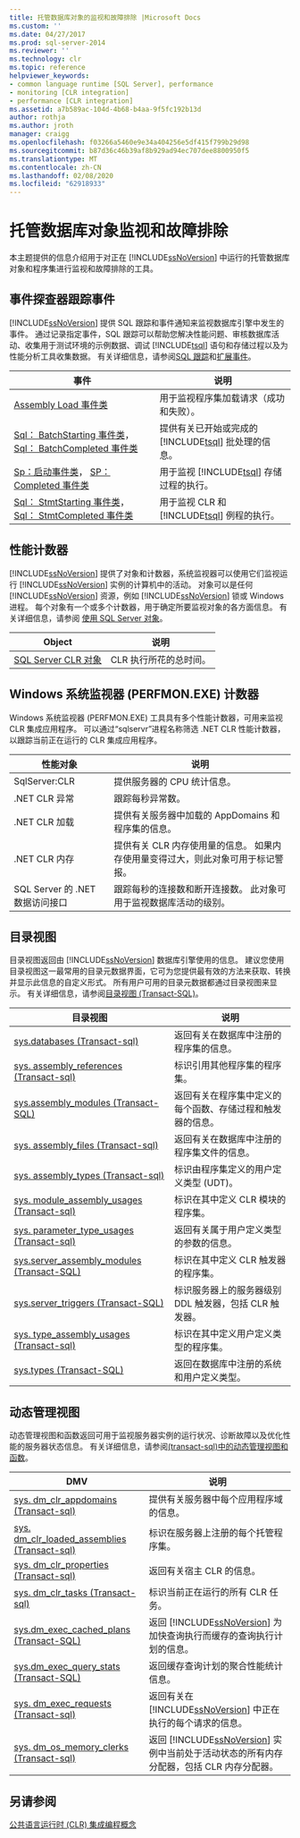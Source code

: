 ```yaml
---
title: 托管数据库对象的监视和故障排除 |Microsoft Docs
ms.custom: ''
ms.date: 04/27/2017
ms.prod: sql-server-2014
ms.reviewer: ''
ms.technology: clr
ms.topic: reference
helpviewer_keywords:
- common language runtime [SQL Server], performance
- monitoring [CLR integration]
- performance [CLR integration]
ms.assetid: a7b589ac-104d-4b68-b4aa-9f5fc192b13d
author: rothja
ms.author: jroth
manager: craigg
ms.openlocfilehash: f03266a5460e9e34a404256e5df415f799b29d98
ms.sourcegitcommit: b87d36c46b39af8b929ad94ec707dee8800950f5
ms.translationtype: MT
ms.contentlocale: zh-CN
ms.lasthandoff: 02/08/2020
ms.locfileid: "62918933"
---
```

# <a name="monitoring-and-troubleshooting-managed-database-objects"></a>托管数据库对象监视和故障排除
  本主题提供的信息介绍用于对正在 [!INCLUDE[ssNoVersion](../../../includes/ssnoversion-md.md)] 中运行的托管数据库对象和程序集进行监视和故障排除的工具。  
  
## <a name="profiler-trace-events"></a>事件探查器跟踪事件  
 
  [!INCLUDE[ssNoVersion](../../../includes/ssnoversion-md.md)] 提供 SQL 跟踪和事件通知来监视数据库引擎中发生的事件。 通过记录指定事件，SQL 跟踪可以帮助您解决性能问题、审核数据库活动、收集用于测试环境的示例数据、调试 [!INCLUDE[tsql](../../../includes/tsql-md.md)] 语句和存储过程以及为性能分析工具收集数据。 有关详细信息，请参阅[SQL 跟踪](../sql-trace/sql-trace.md)和[扩展事件](../extended-events/extended-events.md)。  
  
|事件|说明|  
|-----------|-----------------|  
|[Assembly Load 事件类](../../database-engine/assembly-load-event-class.md)|用于监视程序集加载请求（成功和失败）。|  
|[Sql： BatchStarting 事件类](../event-classes/sql-batchstarting-event-class.md)， [Sql： BatchCompleted 事件类](../event-classes/sql-batchcompleted-event-class.md)|提供有关已开始或完成的 [!INCLUDE[tsql](../../../includes/tsql-md.md)] 批处理的信息。|  
|[Sp：启动事件类](../event-classes/sp-starting-event-class.md)， [SP： Completed 事件类](../event-classes/sp-completed-event-class.md)|用于监视 [!INCLUDE[tsql](../../../includes/tsql-md.md)] 存储过程的执行。|  
|[Sql： StmtStarting 事件类](../event-classes/sql-stmtstarting-event-class.md)， [Sql： StmtCompleted 事件类](../event-classes/sql-stmtcompleted-event-class.md)|用于监视 CLR 和 [!INCLUDE[tsql](../../../includes/tsql-md.md)] 例程的执行。|  
  
## <a name="performance-counters"></a>性能计数器  
 
  [!INCLUDE[ssNoVersion](../../../includes/ssnoversion-md.md)] 提供了对象和计数器，系统监视器可以使用它们监视运行 [!INCLUDE[ssNoVersion](../../../includes/ssnoversion-md.md)] 实例的计算机中的活动。 对象可以是任何 [!INCLUDE[ssNoVersion](../../../includes/ssnoversion-md.md)] 资源，例如 [!INCLUDE[ssNoVersion](../../../includes/ssnoversion-md.md)] 锁或 Windows 进程。 每个对象有一个或多个计数器，用于确定所要监视对象的各方面信息。 有关详细信息，请参阅 [使用 SQL Server 对象](../performance-monitor/use-sql-server-objects.md)。  
  
|Object|说明|  
|------------|-----------------|  
|[SQL Server CLR 对象](../performance-monitor/sql-server-clr-object.md)|CLR 执行所花的总时间。|  
  
## <a name="windows-system-monitor-perfmonexe-counters"></a>Windows 系统监视器 (PERFMON.EXE) 计数器  
 Windows 系统监视器 (PERFMON.EXE) 工具具有多个性能计数器，可用来监视 CLR 集成应用程序。 可以通过“sqlservr”进程名称筛选 .NET CLR 性能计数器，以跟踪当前正在运行的 CLR 集成应用程序。  
  
|性能对象|说明|  
|------------------------|-----------------|  
|SqlServer:CLR|提供服务器的 CPU 统计信息。|  
|.NET CLR 异常|跟踪每秒异常数。|  
|.NET CLR 加载|提供有关服务器中加载的 AppDomains 和程序集的信息。|  
|.NET CLR 内存|提供有关 CLR 内存使用量的信息。 如果内存使用量变得过大，则此对象可用于标记警报。|  
|SQL Server 的 .NET 数据访问接口|跟踪每秒的连接数和断开连接数。 此对象可用于监视数据库活动的级别。|  
  
## <a name="catalog-views"></a>目录视图  
 目录视图返回由 [!INCLUDE[ssNoVersion](../../../includes/ssnoversion-md.md)] 数据库引擎使用的信息。 建议您使用目录视图这一最常用的目录元数据界面，它可为您提供最有效的方法来获取、转换并显示此信息的自定义形式。 所有用户可用的目录元数据都通过目录视图来显示。 有关详细信息，请参阅[目录视图 (Transact-SQL)](/sql/relational-databases/system-catalog-views/catalog-views-transact-sql)。  
  
|目录视图|说明|  
|------------------|-----------------|  
|[sys.databases &#40;Transact-sql&#41;](/sql/relational-databases/system-catalog-views/sys-assemblies-transact-sql)|返回有关在数据库中注册的程序集的信息。|  
|[sys. assembly_references &#40;Transact-sql&#41;](/sql/relational-databases/system-catalog-views/sys-assembly-references-transact-sql)|标识引用其他程序集的程序集。|  
|[sys.assembly_modules (Transact-SQL)](/sql/relational-databases/system-catalog-views/sys-assembly-modules-transact-sql)|返回有关在程序集中定义的每个函数、存储过程和触发器的信息。|  
|[sys. assembly_files &#40;Transact-sql&#41;](/sql/relational-databases/system-catalog-views/sys-assembly-files-transact-sql)|返回有关在数据库中注册的程序集文件的信息。|  
|[sys. assembly_types &#40;Transact-sql&#41;](/sql/relational-databases/system-catalog-views/sys-assembly-types-transact-sql)|标识由程序集定义的用户定义类型 (UDT)。|  
|[sys. module_assembly_usages &#40;Transact-sql&#41;](/sql/relational-databases/system-catalog-views/sys-module-assembly-usages-transact-sql)|标识在其中定义 CLR 模块的程序集。|  
|[sys. parameter_type_usages &#40;Transact-sql&#41;](/sql/relational-databases/system-catalog-views/sys-parameter-type-usages-transact-sql)|返回有关属于用户定义类型的参数的信息。|  
|[sys.server_assembly_modules (Transact-SQL)](/sql/relational-databases/system-catalog-views/sys-server-assembly-modules-transact-sql)|标识在其中定义 CLR 触发器的程序集。|  
|[sys.server_triggers (Transact-SQL)](/sql/relational-databases/system-catalog-views/sys-server-triggers-transact-sql)|标识服务器上的服务器级别 DDL 触发器，包括 CLR 触发器。|  
|[sys. type_assembly_usages &#40;Transact-sql&#41;](/sql/relational-databases/system-catalog-views/sys-type-assembly-usages-transact-sql)|标识在其中定义用户定义类型的程序集。|  
|[sys.types (Transact-SQL)](/sql/relational-databases/system-catalog-views/sys-types-transact-sql)|返回在数据库中注册的系统和用户定义类型。|  
  
## <a name="dynamic-management-views"></a>动态管理视图  
 动态管理视图和函数返回可用于监视服务器实例的运行状况、诊断故障以及优化性能的服务器状态信息。 有关详细信息，请参阅[&#40;transact-sql&#41;中的动态管理视图和函数](../views/views.md)。  
  
|DMV|说明|  
|---------|-----------------|  
|[sys. dm_clr_appdomains &#40;Transact-sql&#41;](/sql/relational-databases/system-dynamic-management-views/sys-dm-clr-appdomains-transact-sql)|提供有关服务器中每个应用程序域的信息。|  
|[sys. dm_clr_loaded_assemblies &#40;Transact-sql&#41;](/sql/relational-databases/system-dynamic-management-views/sys-dm-clr-loaded-assemblies-transact-sql)|标识在服务器上注册的每个托管程序集。|  
|[sys. dm_clr_properties &#40;Transact-sql&#41;](/sql/relational-databases/system-dynamic-management-views/sys-dm-clr-properties-transact-sql)|返回有关宿主 CLR 的信息。|  
|[sys. dm_clr_tasks &#40;Transact-sql&#41;](/sql/relational-databases/system-dynamic-management-views/sys-dm-clr-tasks-transact-sql)|标识当前正在运行的所有 CLR 任务。|  
|[sys.dm_exec_cached_plans (Transact-SQL)](/sql/relational-databases/system-dynamic-management-views/sys-dm-exec-cached-plans-transact-sql)|返回 [!INCLUDE[ssNoVersion](../../../includes/ssnoversion-md.md)] 为加快查询执行而缓存的查询执行计划的信息。|  
|[sys.dm_exec_query_stats (Transact-SQL)](/sql/relational-databases/system-dynamic-management-views/sys-dm-exec-query-stats-transact-sql)|返回缓存查询计划的聚合性能统计信息。|  
|[sys. dm_exec_requests &#40;Transact-sql&#41;](/sql/relational-databases/system-dynamic-management-views/sys-dm-exec-requests-transact-sql)|返回有关在 [!INCLUDE[ssNoVersion](../../../includes/ssnoversion-md.md)] 中正在执行的每个请求的信息。|  
|[sys. dm_os_memory_clerks &#40;Transact-sql&#41;](/sql/relational-databases/system-dynamic-management-views/sys-dm-os-memory-clerks-transact-sql)|返回 [!INCLUDE[ssNoVersion](../../../includes/ssnoversion-md.md)] 实例中当前处于活动状态的所有内存分配器，包括 CLR 内存分配器。|  
  
## <a name="see-also"></a>另请参阅  
 [公共语言运行时 &#40;CLR&#41; 集成编程概念](../../relational-databases/clr-integration/common-language-runtime-clr-integration-programming-concepts.md)  
  
  
